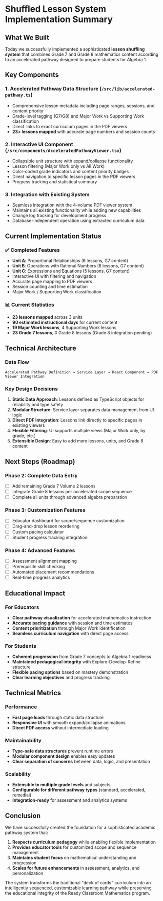 # Shuffled Lesson System Implementation Summary

## What We Built

Today we successfully implemented a sophisticated **lesson shuffling system** that combines Grade 7 and Grade 8 mathematics content according to an accelerated pathway designed to prepare students for Algebra 1.

## Key Components

### 1. **Accelerated Pathway Data Structure** (`/src/lib/accelerated-pathway.ts`)
- Comprehensive lesson metadata including page ranges, sessions, and content priority
- Grade-level tagging (G7/G8) and Major Work vs Supporting Work classification
- Direct links to exact curriculum pages in the PDF viewers
- **23+ lessons mapped** with accurate page numbers and session counts

### 2. **Interactive UI Component** (`/src/components/AcceleratedPathwayViewer.tsx`)
- Collapsible unit structure with expand/collapse functionality
- Lesson filtering (Major Work only vs All Work)
- Color-coded grade indicators and content priority badges
- Direct navigation to specific lesson pages in the PDF viewers
- Progress tracking and statistical summary

### 3. **Integration with Existing System**
- Seamless integration with the 4-volume PDF viewer system
- Maintains all existing functionality while adding new capabilities
- Change log tracking for development progress
- Database-independent operation using extracted curriculum data

## Current Implementation Status

### ✅ **Completed Features**
- **Unit A**: Proportional Relationships (6 lessons, G7 content)
- **Unit B**: Operations with Rational Numbers (8 lessons, G7 content)  
- **Unit C**: Expressions and Equations (5 lessons, G7 content)
- Interactive UI with filtering and navigation
- Accurate page mapping to PDF viewers
- Session counting and time estimation
- Major Work / Supporting Work classification

### 📊 **Current Statistics**
- **23 lessons mapped** across 3 units
- **90 estimated instructional days** for current content
- **19 Major Work lessons**, 4 Supporting Work lessons
- **23 Grade 7 lessons**, 0 Grade 8 lessons (Grade 8 integration pending)

## Technical Architecture

### Data Flow
```
Accelerated Pathway Definition → Service Layer → React Component → PDF Viewer Integration
```

### Key Design Decisions
1. **Static Data Approach**: Lessons defined as TypeScript objects for reliability and type safety
2. **Modular Structure**: Service layer separates data management from UI logic
3. **Direct PDF Integration**: Lessons link directly to specific pages in existing viewers
4. **Flexible Filtering**: UI supports multiple views (Major Work only, by grade, etc.)
5. **Extensible Design**: Easy to add more lessons, units, and Grade 8 content

## Next Steps (Roadmap)

### Phase 2: Complete Data Entry
- [ ] Add remaining Grade 7 Volume 2 lessons
- [ ] Integrate Grade 8 lessons per accelerated scope sequence
- [ ] Complete all units through advanced algebra preparation

### Phase 3: Customization Features
- [ ] Educator dashboard for scope/sequence customization
- [ ] Drag-and-drop lesson reordering
- [ ] Custom pacing calculator
- [ ] Student progress tracking integration

### Phase 4: Advanced Features
- [ ] Assessment alignment mapping
- [ ] Prerequisite skill checking
- [ ] Automated placement recommendations
- [ ] Real-time progress analytics

## Educational Impact

### For Educators
- **Clear pathway visualization** for accelerated mathematics instruction
- **Accurate pacing guidance** with session and time estimates
- **Content prioritization** through Major Work identification
- **Seamless curriculum navigation** with direct page access

### For Students
- **Coherent progression** from Grade 7 concepts to Algebra 1 readiness
- **Maintained pedagogical integrity** with Explore-Develop-Refine structure
- **Flexible pacing options** based on mastery demonstration
- **Clear learning objectives** and progress tracking

## Technical Metrics

### Performance
- **Fast page loads** through static data structure
- **Responsive UI** with smooth expand/collapse animations
- **Direct PDF access** without intermediate loading

### Maintainability
- **Type-safe data structures** prevent runtime errors
- **Modular component design** enables easy updates
- **Clear separation of concerns** between data, logic, and presentation

### Scalability
- **Extensible to multiple grade levels** and subjects
- **Configurable for different pathway types** (standard, accelerated, remedial)
- **Integration-ready** for assessment and analytics systems

## Conclusion

We have successfully created the foundation for a sophisticated academic pathway system that:
1. **Respects curriculum pedagogy** while enabling flexible implementation
2. **Provides educator tools** for customized scope and sequence management  
3. **Maintains student focus** on mathematical understanding and progression
4. **Scales for future enhancements** in assessment, analytics, and personalization

The system transforms the traditional "deck of cards" curriculum into an intelligently sequenced, customizable learning pathway while preserving the educational integrity of the Ready Classroom Mathematics program.
